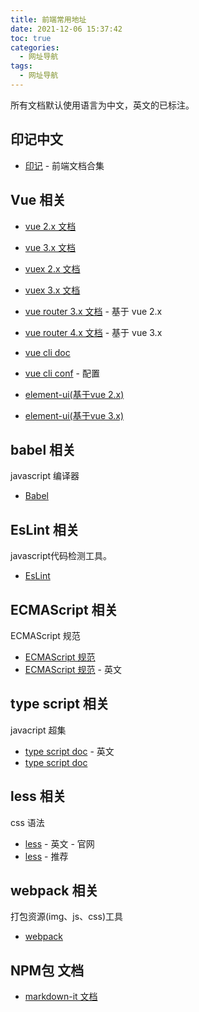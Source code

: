 ```yaml
---
title: 前端常用地址
date: 2021-12-06 15:37:42
toc: true
categories:
  - 网址导航
tags:
  - 网址导航
---
```


所有文档默认使用语言为中文，英文的已标注。

## 印记中文

* [印记](https://docschina.org/) - 前端文档合集

## Vue 相关

* [vue 2.x 文档](https://cn.vuejs.org/v2/guide/)
* [vue 3.x 文档](https://v3.cn.vuejs.org/)

* [vuex 2.x 文档](https://vuex.vuejs.org/zh/)
* [vuex 3.x 文档](https://next.vuex.vuejs.org/zh/index.html)

* [vue router 3.x 文档](https://router.vuejs.org/zh/) - 基于 vue 2.x
* [vue router 4.x 文档](https://next.router.vuejs.org/zh/index.html) - 基于 vue 3.x

* [vue cli doc](https://cli.vuejs.org/zh/)
* [vue cli conf](https://cli.vuejs.org/zh/config/) - 配置

* [element-ui(基于vue 2.x)](https://element.eleme.cn/#/zh-CN/component/installation)
* [element-ui(基于vue 3.x)](https://element-plus.gitee.io/zh-CN/)

## babel 相关

javascript 编译器

* [Babel](https://babel.docschina.org/)

## EsLint 相关

javascript代码检测工具。

* [EsLint](https://cn.eslint.org/)

## ECMAScript 相关

ECMAScript 规范

* [ECMAScript 规范](https://ecma262.docschina.org/#sec-intro)
* [ECMAScript 规范](https://tc39.es/ecma262/) - 英文

## type script 相关

javacript 超集

* [type script doc](https://www.typescriptlang.org/docs/) - 英文
* [type script doc](https://www.tslang.cn/docs/home.html)

## less 相关

css 语法

* [less](https://lesscss.org/) - 英文 - 官网
* [less](https://less.bootcss.com/) - 推荐

## webpack 相关

打包资源(img、js、css)工具

* [webpack](https://webpack.docschina.org/concepts/)

## NPM包 文档

* [markdown-it 文档](https://markdown-it.docschina.org/)
